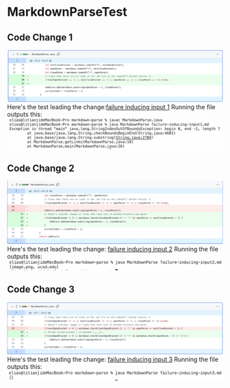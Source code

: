 # MarkdownParseTest
## Code Change 1
![Image](change1.png)
Here's the test leading the change:[failure inducing input 1](https://github.com/til026/cse15l-lab-reports/blob/main/failure-inducing-input1.md)
Running the file outputs this:
![Image](output1.png)
## Code Change 2
![Image](change2.png)
Here's the test leading the change: [failure inducing input 2](https://github.com/til026/cse15l-lab-reports/blob/main/failure-inducing-input2.md)
Running the file outputs this:
![Image](output2.png)
## Code Change 3
![Image](change3.png)
Here's the test leading the change: [failure inducing input 3](https://github.com/til026/cse15l-lab-reports/blob/main/failure-inducing-input3.md)
Running the file outputs this:
![Image](output3.png)